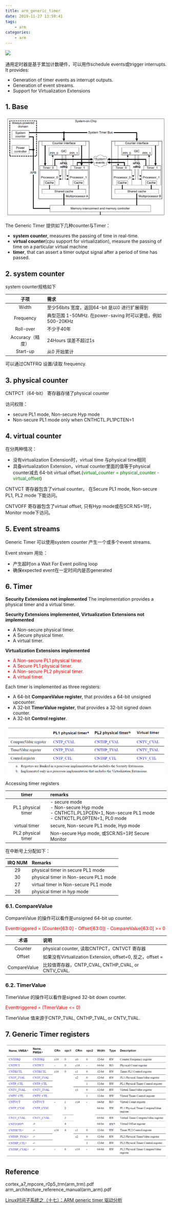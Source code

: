 ```yaml
---
title: arm_generic_timer
date: 2019-11-27 13:59:41
tags:
    - arm
categories:
    - arm
---
```


![](https://gss1.bdstatic.com/9vo3dSag_xI4khGkpoWK1HF6hhy/baike/c0%3Dbaike80%2C5%2C5%2C80%2C26/sign=f3e81b7a10d5ad6ebef46cb8e0a252be/9922720e0cf3d7ca5a381fc8f91fbe096a63a945.jpg)

通用定时器是基于累加计数硬件，可以用作schedule events或trigger interrupts. It provides:
- Generation of timer events as interrupt outputs.  
- Generation of event streams.  
- Support for Virtualization Extensions  

<!--more-->
## 1. Base  
![generic timer example](https://raw.githubusercontent.com/JShell07/images/master/arm-generic-timer/generic_timer.png)

The Generic Timer 提供如下几种counter与Timer：
- __system counter__, measures the passing of time in real-time. 
- __virtual counter__(cpu support for virtualization), measure the passing of time on a particular virtual machine
- __timer__, that can assert a timer output signal after a period of time has passed.

## 2. system counter
system counter规格如下

|       子项       | 需求                                                       |
| :--------------: | :--------------------------------------------------------- |
|      Width       | 至少56bits 宽度，返回64-bit 是以0 进行扩展得到             |
|    Frequency     | 典型范围 1-50MHz. 在power-saving 时可以更低，例如500-20KHz |
|    Roll-over     | 不少于40年                                                 |
| Accuracy（精度） | 24Hours 误差不超过1s                                       |
|     Start-up     | 从0 开始累计                                               |

可以通过CNTFRQ 设置/读取 frequency. 

## 3. physical counter
CNTPCT（64-bit） 寄存器存储了physical counter

访问权限：
- secure PL1 mode, Non-secure Hyp mode
- Non-secure PL1 mode only when CNTHCTL.PL1PCTEN=1

## 4. virtual counter
在分两种情况：
- 没有virtualization Extension时，virtual time 与physical time相同
- 具备virtualization Extension，virtual counter里面的值等于physical counter减去 64-bit virtual offset.(<font color=green>virtual_counter = physical_counter - virtual_offset</font>)

CNTVCT 寄存器包含了virtual counter。 在Secure PL1 mode, Non-secure PL1, PL2 mode 下能访问。

CNTVOFF 寄存器包含了virtual offset, 只有Hyp mode或在SCR.NS=1时，Monitor mode下访问。

## 5. Event streams
Generic Timer 可以使用system counter 产生一个或多个event streams.

Event stream 用处：
- 产生超时on a Wait For Event polling loop
- 确保expected event在一定时间内是否generated
  
## 6. Timer
__Security Extensions not implemented__
The implementation provides a physical timer and a virtual timer.

__Security Extensions implemented, Virtualization Extensions not implemented__
- A Non-secure physical timer.  
- A Secure physical timer.  
- A virtual timer.

__Virtualization Extensions implemented__
<font color=red>
- A Non-secure PL1 physical timer. 
- A Secure PL1 physical timer.  
- A Non-secure PL2 physical timer.  
- A virtual timer.

</font>

Each timer is implemented as three registers:
- A 64-bit __CompareValue register__, that provides a 64-bit unsigned upcounter.  
- A 32-bit __TimerValue register__, that provides a 32-bit signed down counter.  
- A 32-bit __Control register__.

![timer registers summary](https://raw.githubusercontent.com/JShell07/images/master/arm-generic-timer/timer_registers_summary.png)

Accessing timer registers

|       timer        | remarks                                                                                                              |
| :----------------: | :------------------------------------------------------------------------------------------------------------------- |
| PL1 physical timer | - secure mode<br>- Non-secure Hyp mode<br>- CNTHCTL.PL1PCEN=1, Non-secure PL1 mode<br> - CNTKCTL.PL0PTEN=1, PL0 mode |
|   virtual timer    | secure, Non-secure PL1 mode, Hyp mode                                                                                |
| PL2 physical timer | Non-secure Hyp mode, 或SCR.NS=1时 Secure Monitor                                                                     |

在中断号上分配如下：

| IRQ NUM | Remarks                               |
| :-----: | :------------------------------------ |
|   29    | physical timer in secure PL1 mode     |
|   30    | physical timer in Non-secure PL1 mode |
|   27    | virtual timer in Non-secure PL1 mode  |
|   26    | physical timer in hyp mode            |

### 6.1. CompareValue
CompareValue 的操作可以看作是unsigned 64-bit up counter.

<font color=red>Eventtriggered = (Counter[63:0] - Offset[63:0]) - CompareValue[63:0] >= 0 </font>

|     术语     | 说明                                                                 |
| :----------: | :------------------------------------------------------------------- |
|   Counter    | physical counter, 读取CNTPCT，CNTVCT 寄存器                          |
|    Offset    | 如果没有Virtualization Extension, offset=0, 反之，offset = <CNTVOFF> |
| CompareValue | 比较值寄存器，CNTP_CVAL, CNTHP_CVAL, or CNTV_CVAL.                   |

### 6.2. TimerValue
TimerValue 的操作可以看作是signed 32-bit down counter.

<font color=red>Eventtriggered = (TimerValue <= 0) </font>

TimerValue 值来源于CNTP_TVAL, CNTHP_TVAL, or CNTV_TVAL.

## 7. Generic Timer registers
![generic timer registers](https://raw.githubusercontent.com/JShell07/images/master/arm-generic-timer/generic_timer_registers.png)


## Reference
cortex_a7_mpcore_r0p5_trm(arm_trm).pdf
arm_architecture_reference_manual(arm_arm).pdf

[Linux时间子系统之（十七）：ARM generic timer 驱动分析](http://www.wowotech.net/timer_subsystem/armgeneraltimer.html)